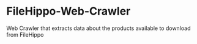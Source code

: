 # FileHippo-Web-Crawler
Web Crawler that extracts data about the products available to download from FileHippo
